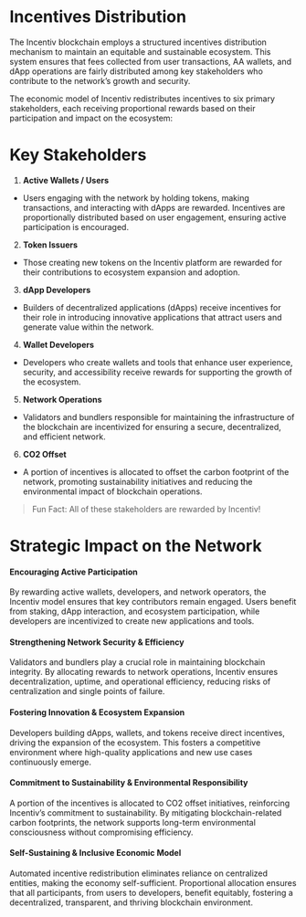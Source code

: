 



# Incentives Distribution

The Incentiv blockchain employs a structured incentives distribution mechanism to maintain an equitable and sustainable ecosystem. This system ensures that fees collected from user transactions, AA wallets, and dApp operations are fairly distributed among key stakeholders who contribute to the network’s growth and security.

The economic model of Incentiv redistributes incentives to six primary stakeholders, each receiving proportional rewards based on their participation and impact on the ecosystem:

# Key Stakeholders

1. **Active Wallets / Users**

* Users engaging with the network by holding tokens, making transactions, and interacting with dApps are rewarded. Incentives are proportionally distributed based on user engagement, ensuring active participation is encouraged.

2. **Token Issuers**

* Those creating new tokens on the Incentiv platform are rewarded for their contributions to ecosystem expansion and adoption.

3. **dApp Developers**

* Builders of decentralized applications (dApps) receive incentives for their role in introducing innovative applications that attract users and generate value within the network.

4. **Wallet Developers**

* Developers who create wallets and tools that enhance user experience, security, and accessibility receive rewards for supporting the growth of the ecosystem.

5. **Network Operations**

* Validators and bundlers responsible for maintaining the infrastructure of the blockchain are incentivized for ensuring a secure, decentralized, and efficient network.

6. **CO2 Offset**

* A portion of incentives is allocated to offset the carbon footprint of the network, promoting sustainability initiatives and reducing the environmental impact of blockchain operations.

> <Note> Fun Fact: All of these stakeholders are rewarded by Incentiv! </Note>

# Strategic Impact on the Network

#### Encouraging Active Participation

By rewarding active wallets, developers, and network operators, the Incentiv model ensures that key contributors remain engaged. Users benefit from staking, dApp interaction, and ecosystem participation, while developers are incentivized to create new applications and tools.

#### Strengthening Network Security & Efficiency

Validators and bundlers play a crucial role in maintaining blockchain integrity. By allocating rewards to network operations, Incentiv ensures decentralization, uptime, and operational efficiency, reducing risks of centralization and single points of failure.

#### Fostering Innovation & Ecosystem Expansion

Developers building dApps, wallets, and tokens receive direct incentives, driving the expansion of the ecosystem. This fosters a competitive environment where high-quality applications and new use cases continuously emerge.

#### Commitment to Sustainability & Environmental Responsibility

A portion of the incentives is allocated to CO2 offset initiatives, reinforcing Incentiv’s commitment to sustainability. By mitigating blockchain-related carbon footprints, the network supports long-term environmental consciousness without compromising efficiency.

#### Self-Sustaining & Inclusive Economic Model

Automated incentive redistribution eliminates reliance on centralized entities, making the economy self-sufficient. Proportional allocation ensures that all participants, from users to developers, benefit equitably, fostering a decentralized, transparent, and thriving blockchain environment.

          